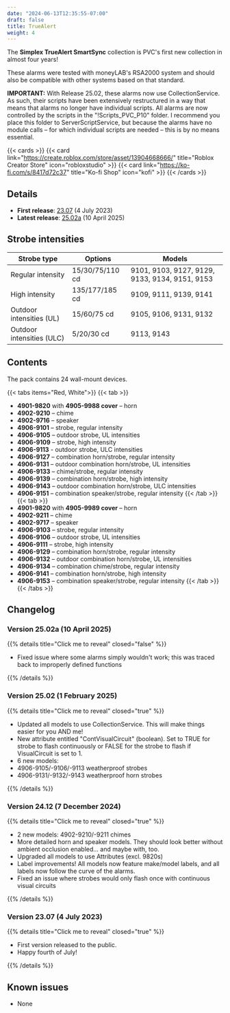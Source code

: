 ```yaml
---
date: "2024-06-13T12:35:55-07:00"
draft: false
title: TrueAlert
weight: 4
---
```


The **Simplex TrueAlert SmartSync** collection is PVC's first new collection in almost four years!

These alarms were tested with moneyLAB's RSA2000 system and should also be compatible with other systems based on that standard.

**IMPORTANT:**  With Release 25.02, these alarms now use CollectionService. As such, their scripts have been extensively restructured in a way that means that alarms no longer have individual scripts. All alarms are now controlled by the scripts in the "!Scripts_PVC_P10" folder. I recommend you place this folder to ServerScriptService, but because the alarms have no module calls – for which individual scripts are needed – this is by no means essential.

{{< cards >}}
    {{< card link="https://create.roblox.com/store/asset/13904668666/" title="Roblox Creator Store" icon="robloxstudio" >}}
    {{< card link="https://ko-fi.com/s/8417d72c37" title="Ko-fi Shop" icon="kofi" >}}
{{< /cards >}}

## Details
* **First release**: [23.07](#version-2307-4-july-2023) (4 July 2023)
* **Latest release**: [25.02a](#version-2502-1-february-2025) (10 April 2025)

## Strobe intensities
| Strobe type       | Options         | Models |
| --------          | -------         | -------         | 
| Regular intensity | 15/30/75/110 cd | 9101, 9103, 9127, 9129, 9133, 9134, 9151, 9153 |
| High intensity    | 135/177/185 cd  | 9109, 9111, 9139, 9141 |
| Outdoor intensities (UL) | 15/60/75 cd | 9105, 9106, 9131, 9132 |
| Outdoor intensities (ULC) | 5/20/30 cd | 9113, 9143

## Contents
The pack contains 24 wall-mount devices.

{{< tabs items="Red, White">}}
{{< tab >}}
* **4901-9820** with **4905-9988 cover** – horn
* **4902-9210** – chime
* **4902-9716** – speaker
* **4906-9101** – strobe, regular intensity
* **4906-9105** – outdoor strobe, UL intensities
* **4906-9109** – strobe, high intensity
* **4906-9113** - outdoor strobe, ULC intensities
* **4906-9127** – combination horn/strobe, regular intensity
* **4906-9131** – outdoor combination horn/strobe, UL intensities
* **4906-9133** – chime/strobe, regular intensity
* **4906-9139** – combination horn/strobe, high intensity
* **4906-9143** – outdoor combination horn/strobe, ULC intensities 
* **4906-9151** – combination speaker/strobe, regular intensity
{{< /tab >}}
{{< tab >}}
* **4901-9820** with **4905-9989 cover** – horn
* **4902-9211** – chime
* **4902-9717** – speaker
* **4906-9103** – strobe, regular intensity
* **4906-9106** – outdoor strobe, UL intensities
* **4906-9111** – strobe, high intensity
* **4906-9129** – combination horn/strobe, regular intensity
* **4906-9132** – outdoor combination horn/strobe, UL intensities
* **4906-9134** – combination chime/strobe, regular intensity
* **4906-9141** – combination horn/strobe, high intensity
* **4906-9153** – combination speaker/strobe, regular intensity
{{< /tab >}}
{{< /tabs >}}

## Changelog
### Version 25.02a (10 April 2025)

{{% details title="Click me to reveal" closed="false" %}}

* Fixed issue where some alarms simply wouldn't work; this was traced back to improperly defined functions

{{% /details %}}

### Version 25.02 (1 February 2025)

{{% details title="Click me to reveal" closed="true" %}}

* Updated all models to use CollectionService. This will make things easier for you AND me!
* New attribute entitled "ContVisualCircuit" (boolean). Set to TRUE for strobe to flash continuously or FALSE for the strobe to flash if VisualCircuit is set to 1.
* 6 new models:
 * 4906-9105/-9106/-9113 weatherproof strobes
 * 4906-9131/-9132/-9143 weatherproof horn strobes

{{% /details %}}

### Version 24.12 (7 December 2024)

{{% details title="Click me to reveal" closed="true" %}}

* 2 new models: 4902-9210/-9211 chimes
* More detailed horn and speaker models. They should look better without ambient occlusion enabled... and maybe with, too.
* Upgraded all models to use Attributes (excl. 9820s)
* Label improvements! All models now feature make/model labels, and all labels now follow the curve of the alarms.
* Fixed an issue where strobes would only flash once with continuous visual circuits

{{% /details %}}

### Version 23.07 (4 July 2023)

{{% details title="Click me to reveal" closed="true" %}}

* First version released to the public.
* Happy fourth of July!

{{% /details %}}

## Known issues
* None